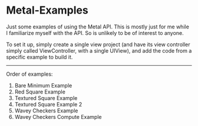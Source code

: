 Metal-Examples
==============

Just some examples of using the Metal API. This is mostly just for me while I familiarize myself with the API. So is unlikely to be of interest to anyone.


To set it up, simply create a single view project (and have its view controller simply called ViewController, with a single UIView), and add the code from a specific example to build it.

---

Order of examples:
 1. Bare Minimum Example
 2. Red Square Example
 3. Textured Square Example
 4. Textured Square Example 2
 5. Wavey Checkers Example
 6. Wavey Checkers Compute Example